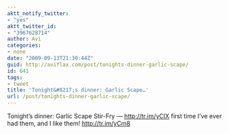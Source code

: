 ```yaml
---
aktt_notify_twitter:
- "yes"
aktt_twitter_id:
- "3967628714"
author: Avi
categories:
- none
date: "2009-09-13T21:30:44Z"
guid: http://aviflax.com/post/tonights-dinner-garlic-scape/
id: 641
tags:
- tweet
title: 'Tonight&#8217;s dinner: Garlic Scape…'
url: /post/tonights-dinner-garlic-scape/
---
```

Tonight&#8217;s dinner: Garlic Scape Stir-Fry — <a href="http://tr.im/yClX" rel="nofollow">http://tr.im/yClX</a> first time I&#8217;ve ever had them, and I like them! <a href="http://tr.im/yCm8" rel="nofollow">http://tr.im/yCm8</a>